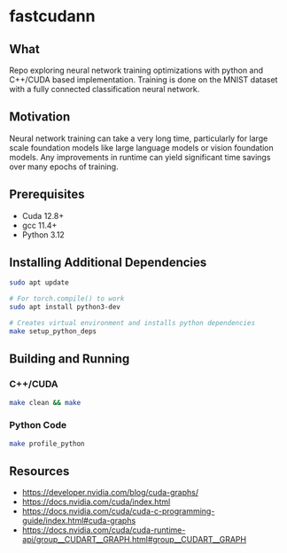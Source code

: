 # fastcudann

## What
Repo exploring neural network training optimizations with python and C++/CUDA based implementation. Training is done on the MNIST dataset with a fully connected classification neural network.

## Motivation
Neural network training can take a very long time, particularly for large scale foundation models like large language models or vision foundation models. Any improvements in runtime can yield significant time savings over many epochs of training. 

## Prerequisites
- Cuda 12.8+
- gcc 11.4+
- Python 3.12

## Installing Additional Dependencies
```bash
sudo apt update

# For torch.compile() to work
sudo apt install python3-dev

# Creates virtual environment and installs python dependencies
make setup_python_deps
```

## Building and Running

### C++/CUDA
```bash
make clean && make
```

### Python Code
```bash
make profile_python
```

## Resources
- https://developer.nvidia.com/blog/cuda-graphs/
- https://docs.nvidia.com/cuda/index.html
- https://docs.nvidia.com/cuda/cuda-c-programming-guide/index.html#cuda-graphs
- https://docs.nvidia.com/cuda/cuda-runtime-api/group__CUDART__GRAPH.html#group__CUDART__GRAPH
